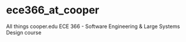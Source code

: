 # ece366_at_cooper
All things cooper.edu ECE 366 - Software Engineering &amp; Large Systems Design course
